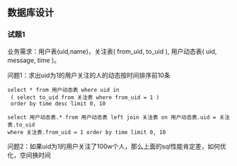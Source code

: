 ## 数据库设计

### 试题1

业务需求：用户表(uid,name)，关注表( from_uid, to_uid ), 用户动态表( uid, message, time )。

问题1：求出uid为1的用户关注的人的动态按时间排序前10条

```
select * from 用户动态表 where uid in
 ( select to_uid from 关注表 where from_uid = 1 ) 
 order by time desc limit 0, 10
```

```
select 用户动态表.* from 用户动态表 left join 关注表 on 用户动态表.uid = 关注表.to_uid
where 关注表.from_uid = 1 order by time limit 0, 10
```

问题2：如果uid为1的用户关注了100w个人，那么上面的sql性能肯定差，如何优化，空间换时间
